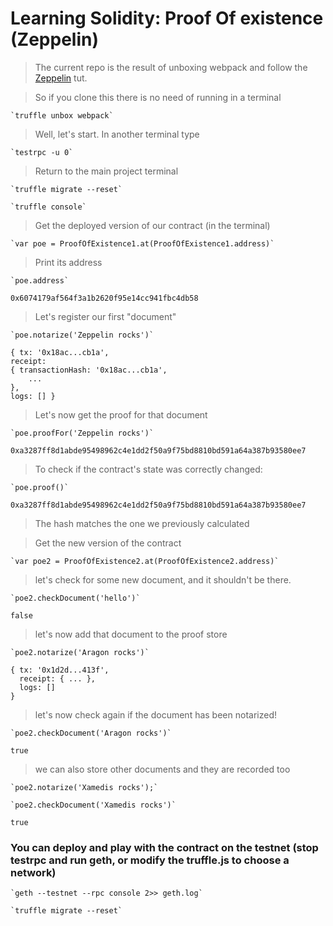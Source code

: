 # Learning Solidity: Proof Of existence (Zeppelin)

>The current repo is the result of unboxing webpack and follow the [Zeppelin](blog.zeppelin.solutions/the-hitchhikers-guide-to-smart-contracts-in-ethereum-848f08001f05) tut.

>So if you clone this there is no need of running in a terminal

    `truffle unbox webpack`

>Well, let's start. In another terminal type

    `testrpc -u 0`

>Return to the main project terminal

    `truffle migrate --reset`

    `truffle console`

>Get the deployed version of our contract (in the terminal)

    `var poe = ProofOfExistence1.at(ProofOfExistence1.address)`

>Print its address 

    `poe.address`

    0x6074179af564f3a1b2620f95e14cc941fbc4db58

> Let's register our first "document"

    `poe.notarize('Zeppelin rocks')`

    { tx: '0x18ac...cb1a',
    receipt: 
    { transactionHash: '0x18ac...cb1a',
        ...
    },
    logs: [] }

> Let's now get the proof for that document

    `poe.proofFor('Zeppelin rocks')`

    0xa3287ff8d1abde95498962c4e1dd2f50a9f75bd8810bd591a64a387b93580ee7

> To check if the contract's state was correctly changed:

    `poe.proof()`

    0xa3287ff8d1abde95498962c4e1dd2f50a9f75bd8810bd591a64a387b93580ee7

> The hash matches the one we previously calculated

> Get the new version of the contract

    `var poe2 = ProofOfExistence2.at(ProofOfExistence2.address)`

> let's check for some new document, and it shouldn't be there.

    `poe2.checkDocument('hello')`

    false

> let's now add that document to the proof store

    `poe2.notarize('Aragon rocks')`

    { tx: '0x1d2d...413f',
      receipt: { ... },
      logs: []
    }

> let's now check again if the document has been notarized!

    `poe2.checkDocument('Aragon rocks')`

    true


> we can also store other documents and they are recorded too

    `poe2.notarize('Xamedis rocks');`

    `poe2.checkDocument('Xamedis rocks')`

    true

### You can deploy and play with the contract on the testnet (stop testrpc and run geth, or modify the truffle.js to choose a network)

    `geth --testnet --rpc console 2>> geth.log`

    `truffle migrate --reset`
